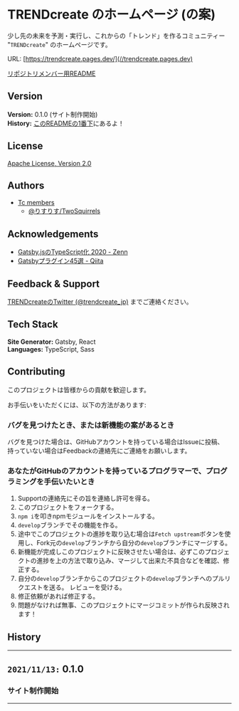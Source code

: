 # TRENDcreate のホームページ (の案)

少し先の未来を予測・実行し、これからの「トレンド」を作るコミュニティー "`TRENDcreate`" のホームページです。  

URL: [https://trendcreate.pages.dev/](//trendcreate.pages.dev)

[リポジトリメンバー用README](/README-repository.md)  

## Version

**Version:** 0.1.0 (サイト制作開始)  
**History:** [このREADMEの1番下](#History)にあるよ！  

## License

[Apache License, Version 2.0](/LICENSE)  

## Authors

- [Tc members](//trendcreate.net/fixed_page/member/index.html)
  - [@りすりす/TwoSquirrels](@TwoSquirrels)

## Acknowledgements

- [Gatsby.jsのTypeScript化 2020 - Zenn](//zenn.dev/ryo_kawamata/articles/gatsby-ts-2020)
- [Gatsbyプラグイン45選 - Qiita](//qiita.com/Takumon/items/da8347f81a9f021b637f)

## Feedback & Support

[TRENDcreateのTwitter (@trendcreate_jp)](//twitter.com/trendcreate_jp) までご連絡ください。

## Tech Stack

**Site Generator:** Gatsby, React  
**Languages:** TypeScript, Sass  

## Contributing

このプロジェクトは皆様からの貢献を歓迎します。  

お手伝いをいただくには、以下の方法があります:  

### バグを見つけたとき、または新機能の案があるとき

バグを見つけた場合は、GitHubアカウントを持っている場合はIssueに投稿、  
持っていない場合はFeedbackの連絡先にご連絡をお願いします。  

### あなたがGitHubのアカウントを持っているプログラマーで、プログラミングを手伝いたいとき

1. Supportの連絡先にその旨を連絡し許可を得る。
2. このプロジェクトをフォークする。
3. `npm i`を叩きnpmモジュールをインストールする。
4. `develop`ブランチでその機能を作る。
5. 途中でこのプロジェクトの進捗を取り込む場合は`Fetch upstream`ボタンを使用し、Fork元の`develop`ブランチから自分の`develop`ブランチにマージする。
6. 新機能が完成しこのプロジェクトに反映させたい場合は、必ずこのプロジェクトの進捗を上の方法で取り込み、マージして出来た不具合などを確認、修正する。
7. 自分の`develop`ブランチからこのプロジェクトの`develop`ブランチへのプルリクエストを送る。
レビューを受ける。
8. 修正依頼があれば修正する。
9. 問題がなければ無事、このプロジェクトにマージコミットが作られ反映されます！

## History

---

## `2021/11/13:` **0.1.0**

### サイト制作開始

---
